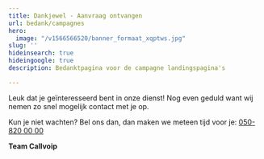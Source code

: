 ```yaml
---
title: Dankjewel - Aanvraag ontvangen
url: bedank/campagnes
hero:
  image: "/v1566566520/banner_formaat_xqptws.jpg"
slug: ''
hideinsearch: true
hideingoogle: true
description: Bedanktpagina voor de campagne landingspagina's

---
```

Leuk dat je geïnteresseerd bent in onze dienst! Nog even geduld want wij nemen zo snel mogelijk contact met je op.

Kun je niet wachten? Bel ons dan, dan maken we meteen tijd voor je: [050-820 00 00](tel:+31508200000)

**Team Callvoip**
